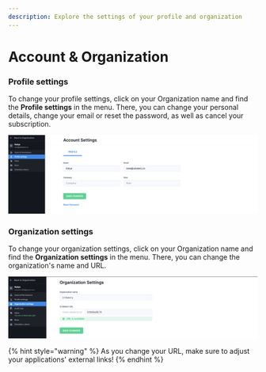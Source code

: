 ```yaml
---
description: Explore the settings of your profile and organization
---
```


# Account & Organization

### Profile settings

To change your profile settings, click on your Organization name and find the **Profile settings** in the menu. There, you can change your personal details, change your email or reset the password, as well as cancel your subscription.

![Profile Settings](<../../.gitbook/assets/Screenshot 2022-02-02 at 17.21.57.png>)

### Organization settings

To change your organization settings, click on your Organization name and find the **Organization settings** in the menu. There, you can change the organization's name and URL.

![Organization settings](<../../.gitbook/assets/Screenshot 2022-02-02 at 17.28.49.png>)

{% hint style="warning" %}
As you change your URL, make sure to adjust your applications' external links!
{% endhint %}
